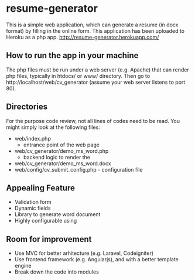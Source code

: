 # resume-generator
This is a simple web application, which can generate a resume (in docx format) by filling in the online form.
This application has been uploaded to Heroku as a php app.
http://resume-generator.herokuapp.com/

## How to run the app in your machine
The php files must be run under a web server (e.g. Apache) that can render php files, typically in htdocs/ or www/ directory. Then go to http://localhost/web/cv_generator (assume your web server listens to port 80).

## Directories
For the purpose code review, not all lines of codes need to be read. You might simply look at the following files:
- web/index.php
  - entrance point of the web page
- web/cv_generator/demo_ms_word.php
  - backend logic to render the
- web/cv_generator/demo_ms_word.docx
- web/config/cv_submit_config.php - configuration file

## Appealing Feature
- Validation form
- Dynamic fields
- Library to generate word document
- Highly configurable using

## Room for improvement
- Use MVC for better arhitecture (e.g. Laravel, Codeigniter)
- Use frontend framework (e.g. Angularjs), and with a better template engine
- Break down the code into modules

